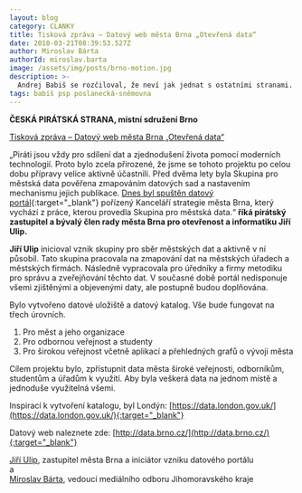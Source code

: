 ```yaml
---
layout: blog
category: CLANKY
title: Tisková zpráva – Datový web města Brna „Otevřená data“
date: 2018-03-21T08:39:53.527Z
author: Miroslav Bárta
authorId: miroslav.barta
image: /assets/img/posts/brno-motion.jpg
description: >-
  Andrej Babiš se rozčiloval, že neví jak jednat s ostatními stranami. Tak mu dnes Piráti k mezinárodnímu dni štěstí předali kuchařku jak jednat s Piráty.
tags: babiš psp poslanecká-sněmovna
---
```

**ČESKÁ PIRÁTSKÁ STRANA, místní sdružení Brno**

<ins>Tisková zpráva – Datový web města Brna „Otevřená data“</ins>

„Piráti jsou vždy pro sdílení dat a zjednodušení života pomocí moderních technologií. Proto bylo zcela přirozené, že jsme se tohoto projektu po celou dobu přípravy velice aktivně účastnili. Před dvěma lety byla Skupina pro městská data pověřena zmapováním datových sad a nastavením mechanismu jejich publikace. [Dnes byl spuštěn datový portál](http://data.brno.cz/){:target="_blank"} pořízený Kanceláří strategie města Brna, který vychází z práce, kterou provedla Skupina pro městská data.“ **říká pirátský zastupitel a bývalý člen rady města Brna pro otevřenost a informatiku Jiří Ulip.**

**Jiří Ulip** inicioval vznik skupiny pro sběr městských dat a aktivně v ní působil. Tato skupina pracovala na zmapování dat na městských úřadech a městských firmách. Následně vypracovala pro úředníky a firmy metodiku pro správu a zveřejňování těchto dat. V současné době portál nedisponuje všemi zjištěnými a objevenými daty, ale postupně budou doplňována.


Bylo vytvořeno datové uložiště a datový katalog. Vše bude fungovat na třech úrovních.
1. Pro měst a jeho organizace
2. Pro odbornou veřejnost a studenty
3. Pro širokou veřejnost včetně aplikací a přehledných grafů o vývoji města

Cílem projektu bylo, zpřístupnit data města široké veřejnosti, odborníkům, studentům a úřadům k využití. Aby byla veškerá data na jednom místě a jednoduše využitelná všemi. 

Inspirací k vytvoření katalogu, byl Londýn: [https://data.london.gov.uk/](https://data.london.gov.uk/){:target="_blank"}

Datový web naleznete zde: [http://data.brno.cz/](http://data.brno.cz/){:target="_blank"}


[Jiří Ulip](https://jihomoravsky.pirati.cz/lide/jiri-ulip/), zastupitel města Brna a iniciátor vzniku datového portálu  
a  
[Miroslav Bárta](https://jihomoravsky.pirati.cz/lide/miroslav-barta/), vedoucí mediálního odboru Jihomoravského kraje
